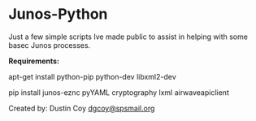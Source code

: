 # Junos-Python

Just a few simple scripts Ive made public to assist in helping with some basec Junos processes.

**Requirements:**

apt-get install python-pip python-dev libxml2-dev

pip install junos-eznc pyYAML cryptography lxml airwaveapiclient





Created by: Dustin Coy
[dgcoy@spsmail.org](mailto:dgcoy@spsmail.org)
